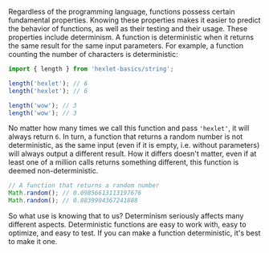 
Regardless of the programming language, functions possess certain fundamental properties. Knowing these properties makes it easier to predict the behavior of functions, as well as their testing and their usage. These properties include determinism. A function is deterministic when it returns the same result for the same input parameters. For example, a function counting the number of characters is deterministic:

```javascript
import { length } from 'hexlet-basics/string';

length('hexlet'); // 6
length('hexlet'); // 6

length('wow'); // 3
length('wow'); // 3
```

No matter how many times we call this function and pass `'hexlet'`, it will always return `6`. In turn, a function that returns a random number is not deterministic, as the same input (even if it is empty, i.e. without parameters) will always output a different result. How it differs doesn't matter, even if at least one of a million calls returns something different, this function is deemed non-deterministic.

```javascript
// A function that returns a random number
Math.random(); // 0.09856613113197676
Math.random(); // 0.8839904367241888
```

So what use is knowing that to us? Determinism seriously affects many different aspects. Deterministic functions are easy to work with, easy to optimize, and easy to test. If you can make a function deterministic, it's best to make it one.
